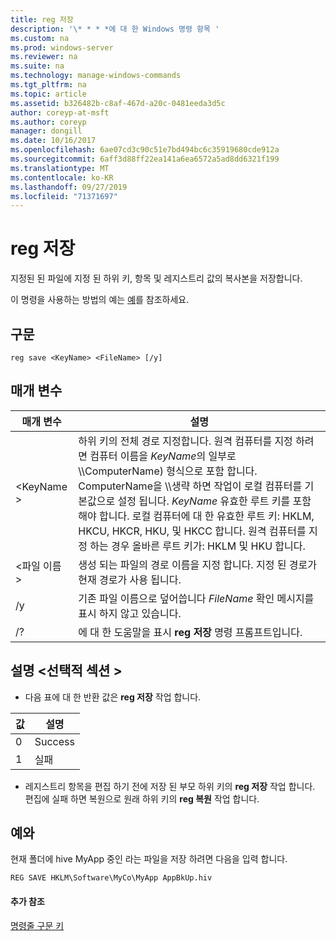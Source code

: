 ```yaml
---
title: reg 저장
description: '\* * * *에 대 한 Windows 명령 항목 '
ms.custom: na
ms.prod: windows-server
ms.reviewer: na
ms.suite: na
ms.technology: manage-windows-commands
ms.tgt_pltfrm: na
ms.topic: article
ms.assetid: b326482b-c8af-467d-a20c-0481eeda3d5c
author: coreyp-at-msft
ms.author: coreyp
manager: dongill
ms.date: 10/16/2017
ms.openlocfilehash: 6ae07cd3c90c51e7bd494bc6c35919680cde912a
ms.sourcegitcommit: 6aff3d88ff22ea141a6ea6572a5ad8dd6321f199
ms.translationtype: MT
ms.contentlocale: ko-KR
ms.lasthandoff: 09/27/2019
ms.locfileid: "71371697"
---
```

# <a name="reg-save"></a>reg 저장



지정된 된 파일에 지정 된 하위 키, 항목 및 레지스트리 값의 복사본을 저장합니다.

이 명령을 사용하는 방법의 예는 [예](#BKMK_examples)를 참조하세요.

## <a name="syntax"></a>구문

```
reg save <KeyName> <FileName> [/y]
```

## <a name="parameters"></a>매개 변수

|매개 변수|설명|
|---------|-----------|
|\<KeyName >|하위 키의 전체 경로 지정합니다. 원격 컴퓨터를 지정 하려면 컴퓨터 이름을 *KeyName*의 일부로 \\\\ComputerName\) 형식으로 포함 합니다. ComputerName을 \\\\생략 하면 작업이 로컬 컴퓨터를 기본값으로 설정 됩니다. *KeyName* 유효한 루트 키를 포함 해야 합니다. 로컬 컴퓨터에 대 한 유효한 루트 키: HKLM, HKCU, HKCR, HKU, 및 HKCC 합니다. 원격 컴퓨터를 지정 하는 경우 올바른 루트 키가: HKLM 및 HKU 합니다.|
|\<파일 이름 >|생성 되는 파일의 경로 이름을 지정 합니다. 지정 된 경로가 현재 경로가 사용 됩니다.|
|/y|기존 파일 이름으로 덮어씁니다 *FileName* 확인 메시지를 표시 하지 않고 있습니다.|
|/?|에 대 한 도움말을 표시 **reg 저장** 명령 프롬프트입니다.|

## <a name="remarks-optional-section"></a>설명 \<선택적 섹션 >

-   다음 표에 대 한 반환 값은 **reg 저장** 작업 합니다.

|값|설명|
|-----|-----------|
|0|Success|
|1|실패|
-   레지스트리 항목을 편집 하기 전에 저장 된 부모 하위 키의 **reg 저장** 작업 합니다. 편집에 실패 하면 복원으로 원래 하위 키의 **reg 복원** 작업 합니다.

## <a name="BKMK_examples"></a>예와

현재 폴더에 hive MyApp 중인 라는 파일을 저장 하려면 다음을 입력 합니다.
```
REG SAVE HKLM\Software\MyCo\MyApp AppBkUp.hiv
```

#### <a name="additional-references"></a>추가 참조

[명령줄 구문 키](command-line-syntax-key.md)